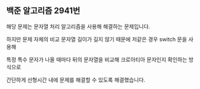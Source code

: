 ## 백준 알고리즘 2941번

해당 문제는 문자열 처리 알고리즘을 사용해 해결하는 문제입니다.

하지만 문제 자체의 비교 문자열 길이가 길지 않기 때문에 저같은 경우 switch 문을 사용해

특정 특수 문자가 나올 때마다 뒤의 문자열을 비교해 크로아티아 문자인지 확인하는 방식으로

간단하게 선형시간 내에 문제를 해결할 수 있도록 해결했습니다.
